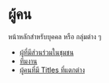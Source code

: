 # ผู้คน

หน้าหลักสำหรับบุคคล หรือ กลุ่มต่าง ๆ

- [ผู้ที่มีส่วนร่วมในชุมชน](Community_Contributors)
- [ทีมงาน](The_Team)
- [ผู้คนที่มี Titles ที่แตกต่าง](Users_with_unique_titles)
